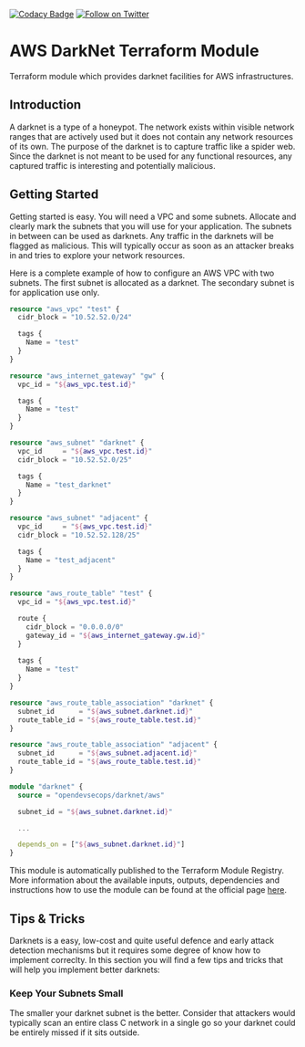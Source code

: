 [![Codacy Badge](https://api.codacy.com/project/badge/Grade/38c901d1e0b64b8e8fa7d44241763d3d)](https://www.codacy.com/app/OpenDevSecOps/terraform-aws-darknet?utm_source=github.com&amp;utm_medium=referral&amp;utm_content=opendevsecops/terraform-aws-darknet&amp;utm_campaign=Badge_Grade)
[![Follow on Twitter](https://img.shields.io/twitter/follow/opendevsecops.svg?logo=twitter)](https://twitter.com/opendevsecops)

# AWS DarkNet Terraform Module

Terraform module which provides darknet facilities for AWS infrastructures.

## Introduction

A darknet is a type of a honeypot. The network exists within visible network ranges that are actively used but it does not contain any network resources of its own. The purpose of the darknet is to capture traffic like a spider web. Since the darknet is not meant to be used for any functional resources, any captured traffic is interesting and potentially malicious.

## Getting Started

Getting started is easy. You will need a VPC and some subnets. Allocate and clearly mark the subnets that you will use for your application. The subnets in between can be used as darknets. Any traffic in the darknets will be flagged as malicious. This will typically occur as soon as an attacker breaks in and tries to explore your network resources.

Here is a complete example of how to configure an AWS VPC with two subnets. The first subnet is allocated as a darknet. The secondary subnet is for application use only.

```terraform
resource "aws_vpc" "test" {
  cidr_block = "10.52.52.0/24"

  tags {
    Name = "test"
  }
}

resource "aws_internet_gateway" "gw" {
  vpc_id = "${aws_vpc.test.id}"

  tags {
    Name = "test"
  }
}

resource "aws_subnet" "darknet" {
  vpc_id     = "${aws_vpc.test.id}"
  cidr_block = "10.52.52.0/25"

  tags {
    Name = "test_darknet"
  }
}

resource "aws_subnet" "adjacent" {
  vpc_id     = "${aws_vpc.test.id}"
  cidr_block = "10.52.52.128/25"

  tags {
    Name = "test_adjacent"
  }
}

resource "aws_route_table" "test" {
  vpc_id = "${aws_vpc.test.id}"

  route {
    cidr_block = "0.0.0.0/0"
    gateway_id = "${aws_internet_gateway.gw.id}"
  }
  
  tags {
    Name = "test"
  }
}

resource "aws_route_table_association" "darknet" {
  subnet_id      = "${aws_subnet.darknet.id}"
  route_table_id = "${aws_route_table.test.id}"
}

resource "aws_route_table_association" "adjacent" {
  subnet_id      = "${aws_subnet.adjacent.id}"
  route_table_id = "${aws_route_table.test.id}"
}

module "darknet" {
  source = "opendevsecops/darknet/aws"

  subnet_id = "${aws_subnet.darknet.id}"

  ...

  depends_on = ["${aws_subnet.darknet.id}"]
}
```

This module is automatically published to the Terraform Module Registry. More information about the available inputs, outputs, dependencies and instructions how to use the module can be found at the official page [here](https://registry.terraform.io/modules/opendevsecops/darkweb).

## Tips & Tricks

Darknets is a easy, low-cost and quite useful defence and early attack detection mechanisms but it requires some degree of know how to implement correclty. In this section you will find a few tips and tricks that will help you implement better darknets:

### Keep Your Subnets Small

The smaller your darknet subnet is the better. Consider that attackers would typically scan an entire class C network in a single go so your darknet could be entirely missed if it sits outside.
